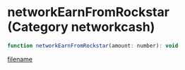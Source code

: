 # networkEarnFromRockstar (Category networkcash)

```js
function networkEarnFromRockstar(amount: number): void
```

[filename](networkEarnFromRockstar_m.md ':include')
